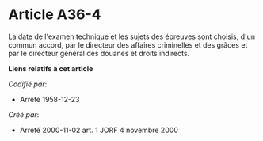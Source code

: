 # Article A36-4

La date de l'examen technique et les sujets des épreuves sont choisis, d'un commun accord, par le directeur des affaires
criminelles et des grâces et par le directeur général des douanes et droits indirects.

**Liens relatifs à cet article**

_Codifié par_:

  - Arrêté 1958-12-23

_Créé par_:

  - Arrêté 2000-11-02 art. 1 JORF 4 novembre 2000
